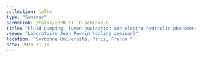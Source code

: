 ```yaml
---
collection: talks
type: "Seminar"
permalink: /talks/2020-11-10-seminar-8
title: "Fluid pumping, lumen nucleation and electro-hydraulic phenomena in cell assemblies"
venue: "Laboratoire Jean Perrin (online seminar)"
location: "Sorbonne Université, Paris, France "
date: 2020-11-10
---
```

